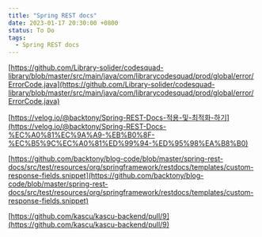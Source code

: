 ```yaml
---
title: "Spring REST docs"
date: 2023-01-17 20:30:00 +0800
status: To Do
tags:
  - Spring REST docs
---
```


[https://github.com/Library-solider/codesquad-library/blob/master/src/main/java/com/librarycodesquad/prod/global/error/ErrorCode.java](https://github.com/Library-solider/codesquad-library/blob/master/src/main/java/com/librarycodesquad/prod/global/error/ErrorCode.java)

[https://velog.io/@backtony/Spring-REST-Docs-적용-및-최적화-하기](https://velog.io/@backtony/Spring-REST-Docs-%EC%A0%81%EC%9A%A9-%EB%B0%8F-%EC%B5%9C%EC%A0%81%ED%99%94-%ED%95%98%EA%B8%B0)

[https://github.com/backtony/blog-code/blob/master/spring-rest-docs/src/test/resources/org/springframework/restdocs/templates/custom-response-fields.snippet](https://github.com/backtony/blog-code/blob/master/spring-rest-docs/src/test/resources/org/springframework/restdocs/templates/custom-response-fields.snippet)

[https://github.com/kascu/kascu-backend/pull/9](https://github.com/kascu/kascu-backend/pull/9)
